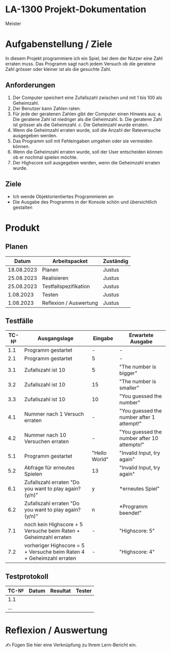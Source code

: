 # LA-1300 Projekt-Dokumentation

Meister


# Aufgabenstellung / Ziele

In diesem Projekt programmiere ich ein Spiel, bei dem der Nutzer eine Zahl erraten muss. Das Programm sagt nach jedem Versuch ob die geratene Zahl grösser oder kleiner ist als die gesuchte Zahl.

## Anforderungen
1.	Der Computer speichert eine Zufallszahl zwischen und mit 1 bis 100 als Geheimzahl.
2.	Der Benutzer kann Zahlen raten.
3.	Für jede der geratenen Zahlen gibt der Computer einen Hinweis aus:
a.	Die geratene Zahl ist niedriger als die Geheimzahl.
b.	Die geratene Zahl ist grösser als die Geheimzahl.
c.	Die Geheimzahl wurde erraten.
4.	Wenn die Geheimzahl erraten wurde, soll die Anzahl der Rateversuche ausgegeben werden.
5.	Das Programm soll mit Fehleingaben umgehen oder sie vermeiden können.
6.	Wenn die Geheimzahl erraten wurde, soll der User entscheiden können ob er nochmal spielen möchte.
7.	Der Highscore soll ausgegeben werden, wenn die Geheimzahl erraten wurde.

## Ziele
- Ich wende Objektorientiertes Programmieren an
- Die Ausgabe des Programms in der Konsole schön und übersichtlich gestalten

# Produkt

## Planen

| Datum | Arbeitspacket | Zuständig                                             |
| ----- | ------- | ------------------------------------------------------------ |
|   18.08.2023    | Planen  | Justus |
|  25.08.2023     | Realisieren |   Justus              |
|  25.08.2023     | Testfallspezifikation |   Justus                      |
|  1.08.2023     | Testen |   Justus                      |
|  1.08.2023     | Reflexion / Auswertung |   Justus                      |





## Testfälle

| TC-№ | Ausgangslage | Eingabe | Erwartete Ausgabe |
| ---- | ------------ | ------- | ----------------- |
| 1.1  |   Programm gestartet           |    -     |         -         |
| 2.1 |  Programm gestartet            |    5     |    -           |
| 3.1 |    Zufallszahl ist 10          |    5     |    "The number is bigger"              |
|3.2 |      Zufallszahl ist 10        |    15     |    "The number is smaller"               |
|3.3   |    Zufallszahl ist 10      |  10    |     "You guessed the number"            |
| 4.1  |    Nummer nach 1 Versuch erraten      |  -    |  "You guessed the number after 1 attempt!"                |
| 4.2  |   Nummer nach 10 Versuchen erraten       |   -   | "You guessed the number after 10 attempts!"                 |
| 5.1  |    Programm gestartet      |   "Hello World"   | "Invalid Input, try again"                 |
| 5.2  |    Abfrage für erneutes Spielen      |   13   |  "Invalid Input, try again"            |
| 6.1  |  Zufallszahl erraten "Do you want to play again? (y/n)"        |   y   |     *erneutes Spiel"             |
| 6.2  |  Zufallszahl erraten "Do you want to play again? (y/n)"        |   n   |     *Programm beendet"             |
| 7.1  |  noch kein Highscore + 5 Versuche beim Raten + Geheimzahl erraten |  -  |     "Highscore: 5"          |
| 7.2  |  vorheriger Highscore = 5 + Versuche beim Raten 4 + Geheimzahl erraten |  -  |     "Highscore: 4"          |






## Testprotokoll

| TC-№ | Datum | Resultat | Tester |
| ---- | ----- | -------- | ------ |
| 1.1  |       |          |        |
| ...  |       |          |        |


# Reflexion / Auswertung

✍️ Fügen Sie hier eine Verknüpfung zu Ihrem Lern-Bericht ein.
